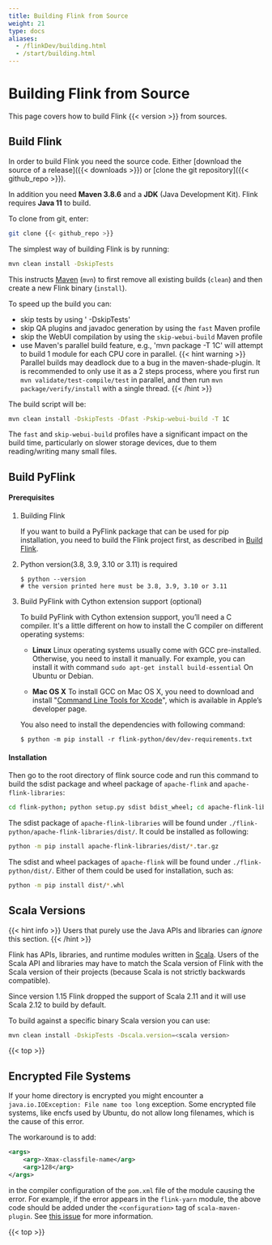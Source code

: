 ```yaml
---
title: Building Flink from Source
weight: 21
type: docs
aliases:
  - /flinkDev/building.html
  - /start/building.html
---
```

<!--
Licensed to the Apache Software Foundation (ASF) under one
or more contributor license agreements.  See the NOTICE file
distributed with this work for additional information
regarding copyright ownership.  The ASF licenses this file
to you under the Apache License, Version 2.0 (the
"License"); you may not use this file except in compliance
with the License.  You may obtain a copy of the License at

  http://www.apache.org/licenses/LICENSE-2.0

Unless required by applicable law or agreed to in writing,
software distributed under the License is distributed on an
"AS IS" BASIS, WITHOUT WARRANTIES OR CONDITIONS OF ANY
KIND, either express or implied.  See the License for the
specific language governing permissions and limitations
under the License.
-->

# Building Flink from Source

This page covers how to build Flink {{< version >}} from sources.

## Build Flink

In order to build Flink you need the source code. Either [download the source of a release]({{< downloads >}}) or [clone the git repository]({{< github_repo >}}).

In addition you need **Maven 3.8.6** and a **JDK** (Java Development Kit). Flink requires **Java 11** to build.

To clone from git, enter:

```bash
git clone {{< github_repo >}}
```

The simplest way of building Flink is by running:

```bash
mvn clean install -DskipTests
```

This instructs [Maven](http://maven.apache.org) (`mvn`) to first remove all existing builds (`clean`) and then create a new Flink binary (`install`).

To speed up the build you can:
- skip tests by using ' -DskipTests'
- skip QA plugins and javadoc generation by using the `fast` Maven profile
- skip the WebUI compilation by using the `skip-webui-build` Maven profile
- use Maven's parallel build feature, e.g., 'mvn package -T 1C' will attempt to build 1 module for each CPU core in parallel.
  {{< hint warning >}}
  Parallel builds may deadlock due to a bug in the maven-shade-plugin. It is recommended to only use it as a 2 steps process, where you first run `mvn validate/test-compile/test` in parallel, and then run `mvn package/verify/install` with a single thread.
  {{< /hint >}}

The build script will be:
```bash
mvn clean install -DskipTests -Dfast -Pskip-webui-build -T 1C
```
The `fast` and `skip-webui-build` profiles have a significant impact on the build time, particularly on slower storage devices, due to them reading/writing many small files.

## Build PyFlink

#### Prerequisites

1. Building Flink

    If you want to build a PyFlink package that can be used for pip installation, you need to build the Flink project first, as described in [Build Flink](#build-flink).

2. Python version(3.8, 3.9, 3.10 or 3.11) is required

    ```shell
    $ python --version
    # the version printed here must be 3.8, 3.9, 3.10 or 3.11
    ```

3. Build PyFlink with Cython extension support (optional)

    To build PyFlink with Cython extension support, you’ll need a C compiler. It's a little different on how to install the C compiler on different operating systems:

    * **Linux** Linux operating systems usually come with GCC pre-installed. Otherwise, you need to install it manually. For example, you can install it with command `sudo apt-get install build-essential` On Ubuntu or Debian.

    * **Mac OS X** To install GCC on Mac OS X, you need to download and install "[Command Line Tools for Xcode](https://developer.apple.com/downloads/index.action)", which is available in Apple’s developer page.

    You also need to install the dependencies with following command:

    ```shell
    $ python -m pip install -r flink-python/dev/dev-requirements.txt
    ```

#### Installation

Then go to the root directory of flink source code and run this command to build the sdist package and wheel package of `apache-flink` and `apache-flink-libraries`:

```bash
cd flink-python; python setup.py sdist bdist_wheel; cd apache-flink-libraries; python setup.py sdist; cd ..;
```

The sdist package of `apache-flink-libraries` will be found under `./flink-python/apache-flink-libraries/dist/`. It could be installed as following:

```bash
python -m pip install apache-flink-libraries/dist/*.tar.gz
```

The sdist and wheel packages of `apache-flink` will be found under `./flink-python/dist/`. Either of them could be used for installation, such as:

```bash
python -m pip install dist/*.whl
```

## Scala Versions

{{< hint info >}}
Users that purely use the Java APIs and libraries can *ignore* this section.
{{< /hint >}}

Flink has APIs, libraries, and runtime modules written in [Scala](http://scala-lang.org). Users of the Scala API and libraries may have to match the Scala version of Flink with the Scala version of their projects (because Scala is not strictly backwards compatible).

Since version 1.15 Flink dropped the support of Scala 2.11 and it will use Scala 2.12 to build by default.

To build against a specific binary Scala version you can use:
```bash
mvn clean install -DskipTests -Dscala.version=<scala version>
```


{{< top >}}

## Encrypted File Systems

If your home directory is encrypted you might encounter a `java.io.IOException: File name too long` exception. Some encrypted file systems, like encfs used by Ubuntu, do not allow long filenames, which is the cause of this error.

The workaround is to add:

```xml
<args>
    <arg>-Xmax-classfile-name</arg>
    <arg>128</arg>
</args>
```

in the compiler configuration of the `pom.xml` file of the module causing the error. For example, if the error appears in the `flink-yarn` module, the above code should be added under the `<configuration>` tag of `scala-maven-plugin`. See [this issue](https://issues.apache.org/jira/browse/FLINK-2003) for more information.

{{< top >}}

